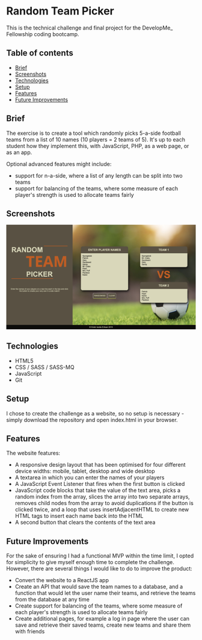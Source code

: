 # Random Team Picker
This is the technical challenge and final project for the DevelopMe_ Fellowship coding bootcamp. 

## Table of contents
* [Brief](#brief)
* [Screenshots](#screenshots)
* [Technologies](#technologies)
* [Setup](#setup)
* [Features](#features)
* [Future Improvements](#future-improvements)

## Brief
The exercise is to create a tool which randomly picks 5-a-side football teams from a list of 10 names (10 players = 2 teams of 5).
It's up to each student how they implement this, with JavaScript, PHP, as a web page, or as an app.

Optional advanced features might include:
* support for n-a-side, where a list of any length can be split into two teams
* support for balancing of the teams, where some measure of each player's strength is used to allocate teams fairly

## Screenshots
![Example screenshot](./images/screenshot.png)

## Technologies
* HTML5
* CSS / SASS / SASS-MQ
* JavaScript
* Git

## Setup
I chose to create the challenge as a website, so no setup is necessary - simply download the repository and open index.html in your browser.

## Features
The website features:
* A responsive design layout that has been optimised for four different device widths: mobile, tablet, desktop and wide desktop
* A textarea in which you can enter the names of your players
* A JavaScript Event Listener that fires when the first button is clicked
* JavaScript code blocks that take the value of the text area, picks a random index from the array, slices the array into two separate arrays, removes child nodes from the array to avoid duplications if the button is clicked twice, and a loop that uses insertAdjacentHTML to create new HTML tags to insert each name back into the HTML
* A second button that clears the contents of the text area

## Future Improvements
For the sake of ensuring I had a functional MVP within the time limit, I opted for simplicity to give myself enough time to complete the challenge. However, there are several things I would like to do to improve the product:
* Convert the website to a ReactJS app
* Create an API that would save the team names to a database, and a function that would let the user name their teams, and retrieve the teams from the database at any time
* Create support for balancing of the teams, where some measure of each player's strength is used to allocate teams fairly
* Create additional pages, for example a log in page where the user can save and retrieve their saved teams, create new teams and share them with friends